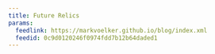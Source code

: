 ```yaml
---
title: Future Relics
params:
  feedlink: https://markvoelker.github.io/blog/index.xml
  feedid: 0c9d0120246f0974fdd7b12b64daded1
---
```

